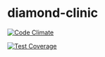 diamond-clinic
==============

[![Code Climate](https://codeclimate.com/github/pboksz/diamond-clinic/badges/gpa.svg)](https://codeclimate.com/github/pboksz/diamond-clinic)

[![Test Coverage](https://codeclimate.com/github/pboksz/diamond-clinic/badges/coverage.svg)](https://codeclimate.com/github/pboksz/diamond-clinic)

